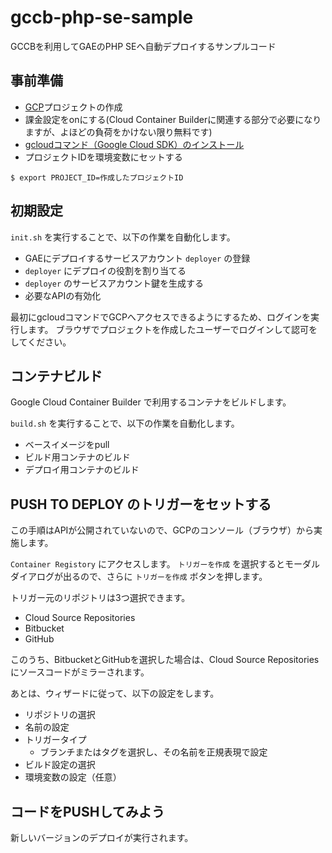 # gccb-php-se-sample

GCCBを利用してGAEのPHP SEへ自動デプロイするサンプルコード

## 事前準備

- [GCP](https://console.cloud.google.com/)プロジェクトの作成
- 課金設定をonにする(Cloud Container Builderに関連する部分で必要になりますが、よほどの負荷をかけない限り無料です)
- [gcloudコマンド（Google Cloud SDK）のインストール](https://cloud.google.com/sdk/docs/)
- プロジェクトIDを環境変数にセットする

```
$ export PROJECT_ID=作成したプロジェクトID
```

## 初期設定

`init.sh` を実行することで、以下の作業を自動化します。

- GAEにデプロイするサービスアカウント `deployer` の登録
- `deployer` にデプロイの役割を割り当てる
- `deployer` のサービスアカウント鍵を生成する
- 必要なAPIの有効化

最初にgcloudコマンドでGCPへアクセスできるようにするため、ログインを実行します。
ブラウザでプロジェクトを作成したユーザーでログインして認可をしてください。

## コンテナビルド

Google Cloud Container Builder で利用するコンテナをビルドします。

`build.sh` を実行することで、以下の作業を自動化します。

- ベースイメージをpull
- ビルド用コンテナのビルド
- デプロイ用コンテナのビルド

## PUSH TO DEPLOY のトリガーをセットする

この手順はAPIが公開されていないので、GCPのコンソール（ブラウザ）から実施します。

`Container Registory` にアクセスします。
`トリガーを作成` を選択するとモーダルダイアログが出るので、さらに `トリガーを作成` ボタンを押します。

トリガー元のリポジトリは3つ選択できます。

- Cloud Source Repositories
- Bitbucket
- GitHub

このうち、BitbucketとGitHubを選択した場合は、Cloud Source Repositories にソースコードがミラーされます。

あとは、ウィザードに従って、以下の設定をします。

- リポジトリの選択
- 名前の設定
- トリガータイプ
  - ブランチまたはタグを選択し、その名前を正規表現で設定
- ビルド設定の選択
- 環境変数の設定（任意）

## コードをPUSHしてみよう

新しいバージョンのデプロイが実行されます。
